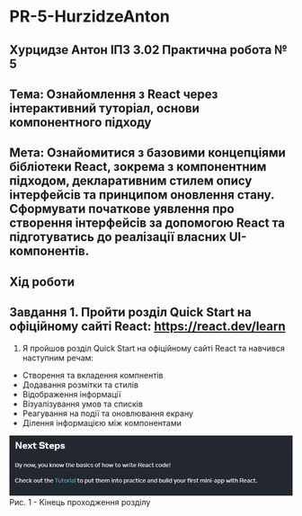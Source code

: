 # PR-5-HurzidzeAnton
## Хурцидзе Антон IПЗ 3.02 Практична робота № 5
## Тема: Ознайомлення з React через інтерактивний туторіал, основи компонентного підходу
## Мета: Ознайомитися з базовими концепціями бібліотеки React, зокрема з компонентним підходом, декларативним стилем опису інтерфейсів та принципом оновлення стану. Сформувати початкове уявлення про створення інтерфейсів за допомогою React та підготуватись до реалізації власних UI-компонентів.
## Хід роботи
## Завдання 1. Пройти розділ Quick Start на офіційному сайті React: https://react.dev/learn
1. Я пройшов розділ Quick Start на офіційному сайті React та навчився наступним речам:
- Створення та вкладення компнентів
- Додавання розмітки та стилів
- Відображення інформації
- Візуалізування умов та списків
- Реагування на події та оновлювання екрану
- Ділення інформацією між компонентами
  
![1](https://github.com/GAMECHl/PR-5-HurzidzeAnton/blob/main/1.png)
Рис. 1 - Кінець проходження розділу

